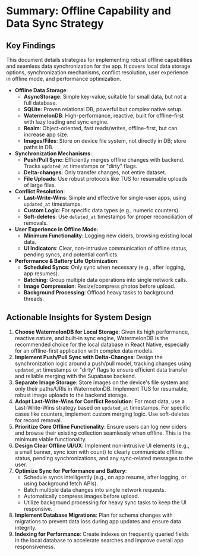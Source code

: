 # Summary: Offline Capability and Data Sync Strategy

## Key Findings
This document details strategies for implementing robust offline capabilities and seamless data synchronization for the app. It covers local data storage options, synchronization mechanisms, conflict resolution, user experience in offline mode, and performance optimization.

-   **Offline Data Storage**: 
    -   **AsyncStorage**: Simple key-value, suitable for small data, but not a full database.
    -   **SQLite**: Proven relational DB, powerful but complex native setup.
    -   **WatermelonDB**: High-performance, reactive, built for offline-first with lazy loading and sync engine.
    -   **Realm**: Object-oriented, fast reads/writes, offline-first, but can increase app size.
    -   **Images/Files**: Store on device file system, not directly in DB; store paths in DB.
-   **Synchronization Mechanisms**: 
    -   **Push/Pull Sync**: Efficiently merges offline changes with backend. Tracks `updated_at` timestamps or "dirty" flags.
    -   **Delta-changes**: Only transfer changes, not entire dataset.
    -   **File Uploads**: Use robust protocols like TUS for resumable uploads of large files.
-   **Conflict Resolution**: 
    -   **Last-Write-Wins**: Simple and effective for single-user apps, using `updated_at` timestamps.
    -   **Custom Logic**: For specific data types (e.g., numeric counters).
    -   **Soft-deletes**: Use `deleted_at` timestamps for proper reconciliation of removals.
-   **User Experience in Offline Mode**: 
    -   **Minimum Functionality**: Logging new ciders, browsing existing local data.
    -   **UI Indicators**: Clear, non-intrusive communication of offline status, pending syncs, and potential conflicts.
-   **Performance & Battery Life Optimization**: 
    -   **Scheduled Syncs**: Only sync when necessary (e.g., after logging, app resumes).
    -   **Batching**: Group multiple data operations into single network calls.
    -   **Image Compression**: Resize/compress photos before upload.
    -   **Background Processing**: Offload heavy tasks to background threads.

## Actionable Insights for System Design

1.  **Choose WatermelonDB for Local Storage**: Given its high performance, reactive nature, and built-in sync engine, WatermelonDB is the recommended choice for the local database in React Native, especially for an offline-first application with complex data models.
2.  **Implement Push/Pull Sync with Delta-Changes**: Design the synchronization logic around a push/pull model, tracking changes using `updated_at` timestamps or "dirty" flags to ensure efficient data transfer and reliable merging with the Supabase backend.
3.  **Separate Image Storage**: Store images on the device's file system and only their paths/URIs in WatermelonDB. Implement TUS for resumable, robust image uploads to the backend storage.
4.  **Adopt Last-Write-Wins for Conflict Resolution**: For most data, use a Last-Write-Wins strategy based on `updated_at` timestamps. For specific cases like counters, implement custom merging logic. Use soft-deletes for record removal.
5.  **Prioritize Core Offline Functionality**: Ensure users can log new ciders and browse their existing collection seamlessly when offline. This is the minimum viable functionality.
6.  **Design Clear Offline UI/UX**: Implement non-intrusive UI elements (e.g., a small banner, sync icon with count) to clearly communicate offline status, pending synchronizations, and any sync-related messages to the user.
7.  **Optimize Sync for Performance and Battery**: 
    -   Schedule syncs intelligently (e.g., on app resume, after logging, or using background fetch APIs).
    -   Batch multiple data changes into single network requests.
    -   Automatically compress images before upload.
    -   Utilize background processing for heavy sync tasks to keep the UI responsive.
8.  **Implement Database Migrations**: Plan for schema changes with migrations to prevent data loss during app updates and ensure data integrity.
9.  **Indexing for Performance**: Create indexes on frequently queried fields in the local database to accelerate searches and improve overall app responsiveness.